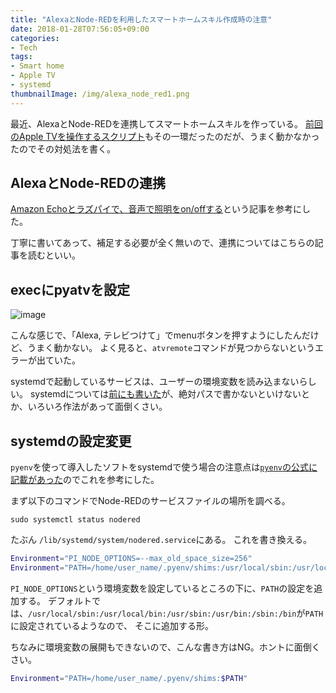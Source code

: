 ```yaml
---
title: "AlexaとNode-REDを利用したスマートホームスキル作成時の注意"
date: 2018-01-28T07:56:05+09:00
categories:
- Tech
tags:
- Smart home
- Apple TV
- systemd
thumbnailImage: /img/alexa_node_red1.png
---
```


最近、AlexaとNode-REDを連携してスマートホームスキルを作っている。
[前回のApple TVを操作するスクリプト](../pyatv/)もその一環だったのだが、うまく動かなかったのでその対処法を書く。

<!--more-->

## AlexaとNode-REDの連携
[Amazon Echoとラズパイで、音声で照明をon/offする](https://qiita.com/kikuzo/items/753b5065dde9633bda18)という記事を参考にした。

丁寧に書いてあって、補足する必要が全く無いので、連携についてはこちらの記事を読むといい。


## execにpyatvを設定

![image](/img/alexa_node_red1.png)

こんな感じで、「Alexa, テレビつけて」でmenuボタンを押すようにしたんだけど、うまく動かない。
よく見ると、`atvremote`コマンドが見つからないというエラーが出ていた。

systemdで起動しているサービスは、ユーザーの環境変数を読み込まないらしい。
systemdについては[前にも書いた](../dasher_systemd/)が、絶対パスで書かないといけないとか、いろいろ作法があって面倒くさい。

## systemdの設定変更
`pyenv`を使って導入したソフトをsystemdで使う場合の注意点は[`pyenv`の公式に記載があった](https://github.com/pyenv/pyenv/wiki/Deploying-with-pyenv)のでこれを参考にした。

まず以下のコマンドでNode-REDのサービスファイルの場所を調べる。

```
sudo systemctl status nodered
```

たぶん `/lib/systemd/system/nodered.service`にある。
これを書き換える。

```bash
Environment="PI_NODE_OPTIONS=--max_old_space_size=256"
Environment="PATH=/home/user_name/.pyenv/shims:/usr/local/sbin:/usr/local/bin:/usr/sbin:/usr/bin:/sbin:/bin"
```

`PI_NODE_OPTIONS`という環境変数を設定しているところの下に、`PATH`の設定を追加する。
デフォルトでは、`/usr/local/sbin:/usr/local/bin:/usr/sbin:/usr/bin:/sbin:/bin`が`PATH`に設定されているようなので、
そこに追加する形。

ちなみに環境変数の展開もできないので、こんな書き方はNG。ホントに面倒くさい。

```bash
Environment="PATH=/home/user_name/.pyenv/shims:$PATH"
```
